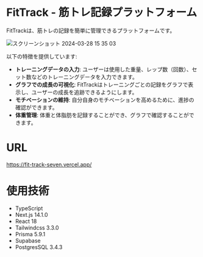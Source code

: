 # FitTrack - 筋トレ記録プラットフォーム
 FitTrackは、筋トレの記録を簡単に管理できるプラットフォームです。<br >
 
 ![スクリーンショット 2024-03-28 15 35 03](https://github.com/Supuky/Fit-Track/assets/70472437/5ea95bfb-7a09-48d9-866d-930a4bbd57d1)

 以下の特徴を提供しています:
 - **トレーニングデータの入力**: ユーザーは使用した重量、レップ数（回数）、セット数などのトレーニングデータを入力できます。
 - **グラフでの成長の可視化**: FitTrackはトレーニングごとの記録をグラフで表示し、ユーザーの成長を追跡できるようにします。
 - **モチベーションの維持**: 自分自身のモチベーションを高めるために、進捗の確認ができます。
 - **体重管理**: 体重と体脂肪を記録することができ、グラフで確認することができます。

# URL
 https://fit-track-seven.vercel.app/<br >

# 使用技術
 - TypeScript
 - Next.js 14.1.0
 - React 18
 - Tailwindcss 3.3.0
 - Prisma 5.9.1
 - Supabase
 - PostgresSQL 3.4.3